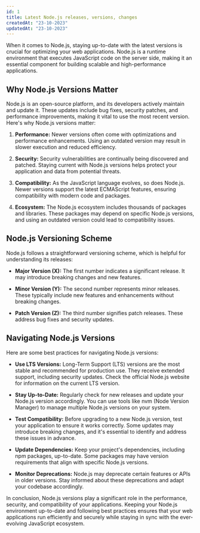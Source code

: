 ```yaml
---
id: 1
title: Latest Node.js releases, versions, changes
createdAt: "23-10-2023"
updatedAt: "23-10-2023"
---
```


When it comes to Node.js, staying up-to-date with the latest versions is crucial for optimizing your web applications. Node.js is a runtime environment that executes JavaScript code on the server side, making it an essential component for building scalable and high-performance applications.

## Why Node.js Versions Matter

Node.js is an open-source platform, and its developers actively maintain and update it. These updates include bug fixes, security patches, and performance improvements, making it vital to use the most recent version. Here's why Node.js versions matter:

1. **Performance:** Newer versions often come with optimizations and performance enhancements. Using an outdated version may result in slower execution and reduced efficiency.

2. **Security:** Security vulnerabilities are continually being discovered and patched. Staying current with Node.js versions helps protect your application and data from potential threats.

3. **Compatibility:** As the JavaScript language evolves, so does Node.js. Newer versions support the latest ECMAScript features, ensuring compatibility with modern code and packages.

4. **Ecosystem:** The Node.js ecosystem includes thousands of packages and libraries. These packages may depend on specific Node.js versions, and using an outdated version could lead to compatibility issues.

## Node.js Versioning Scheme

Node.js follows a straightforward versioning scheme, which is helpful for understanding its releases:

- **Major Version (X):** The first number indicates a significant release. It may introduce breaking changes and new features.

- **Minor Version (Y):** The second number represents minor releases. These typically include new features and enhancements without breaking changes.

- **Patch Version (Z):** The third number signifies patch releases. These address bug fixes and security updates.

## Navigating Node.js Versions

Here are some best practices for navigating Node.js versions:

- **Use LTS Versions:** Long-Term Support (LTS) versions are the most stable and recommended for production use. They receive extended support, including security updates. Check the official Node.js website for information on the current LTS version.

- **Stay Up-to-Date:** Regularly check for new releases and update your Node.js version accordingly. You can use tools like nvm (Node Version Manager) to manage multiple Node.js versions on your system.

- **Test Compatibility:** Before upgrading to a new Node.js version, test your application to ensure it works correctly. Some updates may introduce breaking changes, and it's essential to identify and address these issues in advance.

- **Update Dependencies:** Keep your project's dependencies, including npm packages, up-to-date. Some packages may have version requirements that align with specific Node.js versions.

- **Monitor Deprecations:** Node.js may deprecate certain features or APIs in older versions. Stay informed about these deprecations and adapt your codebase accordingly.

In conclusion, Node.js versions play a significant role in the performance, security, and compatibility of your applications. Keeping your Node.js environment up-to-date and following best practices ensures that your web applications run efficiently and securely while staying in sync with the ever-evolving JavaScript ecosystem.
